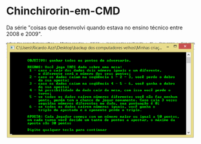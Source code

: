 # Chinchirorin-em-CMD
Da série "coisas que desenvolvi quando estava no ensino técnico entre 2008 e 2009".

![alt tag](prints/img.png)